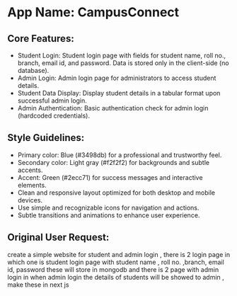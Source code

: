 # **App Name**: CampusConnect

## Core Features:

- Student Login: Student login page with fields for student name, roll no., branch, email id, and password. Data is stored only in the client-side (no database).
- Admin Login: Admin login page for administrators to access student details.
- Student Data Display: Display student details in a tabular format upon successful admin login.
- Admin Authentication: Basic authentication check for admin login (hardcoded credentials).

## Style Guidelines:

- Primary color: Blue (#3498db) for a professional and trustworthy feel.
- Secondary color: Light gray (#f2f2f2) for backgrounds and subtle accents.
- Accent: Green (#2ecc71) for success messages and interactive elements.
- Clean and responsive layout optimized for both desktop and mobile devices.
- Use simple and recognizable icons for navigation and actions.
- Subtle transitions and animations to enhance user experience.

## Original User Request:
create a simple website for student and admin login , there is 2 login page in which one is student login page with student name , roll no. ,branch, email id, password these will store in mongodb and there is 2 page with admin login in when admin login the details of students will be showed to admin , make these in next js
  